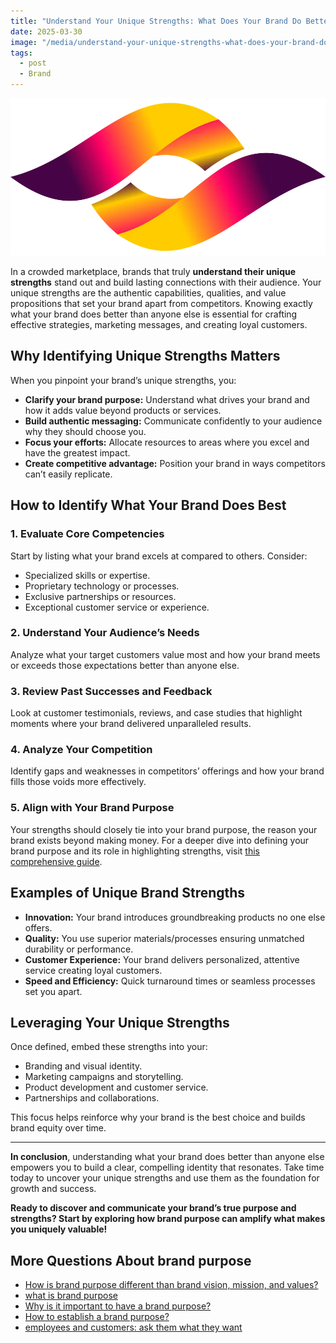 ```yaml
---
title: "Understand Your Unique Strengths: What Does Your Brand Do Better Than Anyone Else?"
date: 2025-03-30
image: "/media/understand-your-unique-strengths-what-does-your-brand-do-better-than-anyone-else.webp"
tags:
  - post
  - Brand
---
```


![Understand Your Unique Strengths: What Does Your Brand Do Better Than Anyone Else?](/media/understand-your-unique-strengths-what-does-your-brand-do-better-than-anyone-else.webp)

In a crowded marketplace, brands that truly **understand their unique strengths** stand out and build lasting connections with their audience. Your unique strengths are the authentic capabilities, qualities, and value propositions that set your brand apart from competitors. Knowing exactly what your brand does better than anyone else is essential for crafting effective strategies, marketing messages, and creating loyal customers.

## Why Identifying Unique Strengths Matters

When you pinpoint your brand’s unique strengths, you:

- **Clarify your brand purpose:** Understand what drives your brand and how it adds value beyond products or services.
- **Build authentic messaging:** Communicate confidently to your audience why they should choose you.
- **Focus your efforts:** Allocate resources to areas where you excel and have the greatest impact.
- **Create competitive advantage:** Position your brand in ways competitors can’t easily replicate.

## How to Identify What Your Brand Does Best

### 1. Evaluate Core Competencies

Start by listing what your brand excels at compared to others. Consider:

- Specialized skills or expertise.
- Proprietary technology or processes.
- Exclusive partnerships or resources.
- Exceptional customer service or experience.

### 2. Understand Your Audience’s Needs

Analyze what your target customers value most and how your brand meets or exceeds those expectations better than anyone else.

### 3. Review Past Successes and Feedback

Look at customer testimonials, reviews, and case studies that highlight moments where your brand delivered unparalleled results.

### 4. Analyze Your Competition

Identify gaps and weaknesses in competitors’ offerings and how your brand fills those voids more effectively.

### 5. Align with Your Brand Purpose

Your strengths should closely tie into your brand purpose, the reason your brand exists beyond making money. For a deeper dive into defining your brand purpose and its role in highlighting strengths, visit [this comprehensive guide](https://supertotallyawesome.com/posts/brand-purpose).

## Examples of Unique Brand Strengths

- **Innovation:** Your brand introduces groundbreaking products no one else offers.
- **Quality:** You use superior materials/processes ensuring unmatched durability or performance.
- **Customer Experience:** Your brand delivers personalized, attentive service creating loyal customers.
- **Speed and Efficiency:** Quick turnaround times or seamless processes set you apart.

## Leveraging Your Unique Strengths

Once defined, embed these strengths into your:

- Branding and visual identity.
- Marketing campaigns and storytelling.
- Product development and customer service.
- Partnerships and collaborations.

This focus helps reinforce why your brand is the best choice and builds brand equity over time.

---

**In conclusion**, understanding what your brand does better than anyone else empowers you to build a clear, compelling identity that resonates. Take time today to uncover your unique strengths and use them as the foundation for growth and success.

**Ready to discover and communicate your brand’s true purpose and strengths? Start by exploring how brand purpose can amplify what makes you uniquely valuable!**

## More Questions About brand purpose

- [How is brand purpose different than brand vision, mission, and values?](/posts/how-is-brand-purpose-different-than-brand-vision-m)
- [what is brand purpose](/posts/what-is-brand-purpose)
- [Why is it important to have a brand purpose?](/posts/why-is-it-important-to-have-a-brand-purpose)
- [How to establish a brand purpose?](/posts/how-to-establish-a-brand-purpose)
- [employees and customers: ask them what they want](/posts/employees-and-customers-ask-them-what-they-want)
